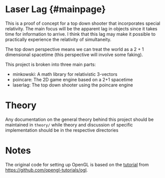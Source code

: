 # Laser Lag {#mainpage}
This is a proof of concept for a top down shooter that incorporates
special relativity. The main focus will be the apparent lag in objects
since it takes time for information to arrive. I think that this lag may
make it possible to practically experience the relativity of simultaneity.

The top down perspective means we can treat the world as a 2 + 1 dimensional
spacetime (this perspective will involve some faking).

This project is broken into three main parts:
 - minkowski: A math library for relativistic 3-vectors
 - poincare: The 2D game engine based on a 2+1 spacetime
 - laserlag: The top down shooter using the poincare engine

# Theory
Any documentation on the general theory behind this project should be
maintained in `theory/` while theory and discussion of specific implementation
should be in the respective directories

# Notes
The original code for setting up OpenGL is based on the [tutorial](http://www.opengl-tutorial.org/beginners-tutorials/tutorial-1-opening-a-window/)
from https://github.com/opengl-tutorials/ogl.

